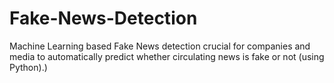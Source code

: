 # Fake-News-Detection
Machine Learning based Fake News detection crucial for companies and media to automatically predict whether circulating news is fake or not (using Python).)
